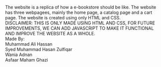 The website is a replica of how a e-bookstore should be like.
The website has three webpagees, mainly the home page, a catalog page and a cart page.
The website is created using only HTML and CSS.                     
DISCLAIMER: THIS IS ONLY MADE USING HTML AND CSS, FOR FUTURE IMPROVEMENTS, WE CAN ADD JAVASCRIPT TO MAKE IT FUNCTIONAL AND IMPROVE THE WEBSITE AS A WHOLE.  
Made By:  
Muhammad Ali Hassan  
Syed Muhammad Hasan Zulfiqar  
Wania Adnan  
Asfaar Maham Ghazi
